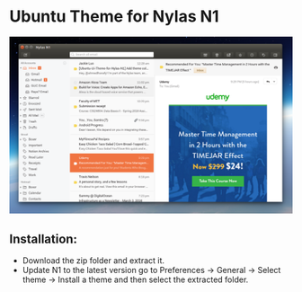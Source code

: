 # Ubuntu Theme for Nylas N1 #

![img](https://raw.githubusercontent.com/ahmedlhanafy/Ubuntu-Ui-Theme-for-Nylas-N1/master/Screenshot.png)

## Installation: ##

* Download the zip folder and extract it.
* Update N1 to the latest version go to Preferences -> General -> Select theme -> Install a theme and then select the extracted folder.
